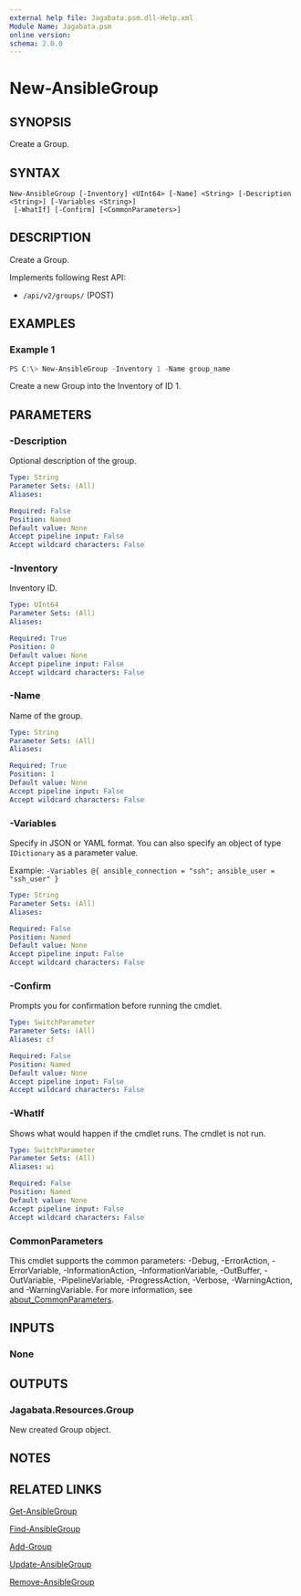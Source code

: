 ```yaml
---
external help file: Jagabata.psm.dll-Help.xml
Module Name: Jagabata.psm
online version:
schema: 2.0.0
---
```


# New-AnsibleGroup

## SYNOPSIS
Create a Group.

## SYNTAX

```
New-AnsibleGroup [-Inventory] <UInt64> [-Name] <String> [-Description <String>] [-Variables <String>]
 [-WhatIf] [-Confirm] [<CommonParameters>]
```

## DESCRIPTION
Create a Group.

Implements following Rest API:  
- `/api/v2/groups/` (POST)

## EXAMPLES

### Example 1
```powershell
PS C:\> New-AnsibleGroup -Inventory 1 -Name group_name
```

Create a new Group into the Inventory of ID 1.

## PARAMETERS

### -Description
Optional description of the group.

```yaml
Type: String
Parameter Sets: (All)
Aliases:

Required: False
Position: Named
Default value: None
Accept pipeline input: False
Accept wildcard characters: False
```

### -Inventory
Inventory ID.

```yaml
Type: UInt64
Parameter Sets: (All)
Aliases:

Required: True
Position: 0
Default value: None
Accept pipeline input: False
Accept wildcard characters: False
```

### -Name
Name of the group.

```yaml
Type: String
Parameter Sets: (All)
Aliases:

Required: True
Position: 1
Default value: None
Accept pipeline input: False
Accept wildcard characters: False
```

### -Variables
Specify in JSON or YAML format.
You can also specify an object of type `IDictionary` as a parameter value.

Example: `-Variables @{ ansible_connection = "ssh"; ansible_user = "ssh_user" }`

```yaml
Type: String
Parameter Sets: (All)
Aliases:

Required: False
Position: Named
Default value: None
Accept pipeline input: False
Accept wildcard characters: False
```

### -Confirm
Prompts you for confirmation before running the cmdlet.

```yaml
Type: SwitchParameter
Parameter Sets: (All)
Aliases: cf

Required: False
Position: Named
Default value: None
Accept pipeline input: False
Accept wildcard characters: False
```

### -WhatIf
Shows what would happen if the cmdlet runs.
The cmdlet is not run.

```yaml
Type: SwitchParameter
Parameter Sets: (All)
Aliases: wi

Required: False
Position: Named
Default value: None
Accept pipeline input: False
Accept wildcard characters: False
```

### CommonParameters
This cmdlet supports the common parameters: -Debug, -ErrorAction, -ErrorVariable, -InformationAction, -InformationVariable, -OutBuffer, -OutVariable, -PipelineVariable, -ProgressAction, -Verbose, -WarningAction, and -WarningVariable. For more information, see [about_CommonParameters](http://go.microsoft.com/fwlink/?LinkID=113216).

## INPUTS

### None
## OUTPUTS

### Jagabata.Resources.Group
New created Group object.

## NOTES

## RELATED LINKS

[Get-AnsibleGroup](Get-AnsibleGroup.md)

[Find-AnsibleGroup](Find-AnsibleGroup.md)

[Add-Group](Add-Group.md)

[Update-AnsibleGroup](Update-AnsibleGroup.md)

[Remove-AnsibleGroup](Remove-AnsibleGroup.md)
